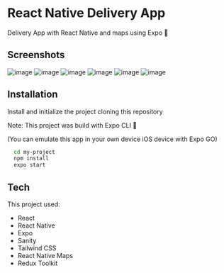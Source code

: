 # React Native Delivery App

Delivery App with React Native and maps using Expo 💟

## Screenshots

![image](./assets/IMG_4408.png)
![image](./assets/IMG_4409.png)
![image](./assets/IMG_4410.png)
![image](./assets/IMG_4411.png)
![image](./assets/IMG_4412.png)
![image](./assets/IMG_4413.png)

## Installation

Install and initialize the project cloning this repository

Note: This project was build with Expo CLI 🚀

(You can emulate this app in your own device iOS device with Expo GO)

```bash
  cd my-project
  npm install
  expo start
```

## Tech

This project used:

- React
- React Native
- Expo
- Sanity
- Tailwind CSS
- React Native Maps
- Redux Toolkit

